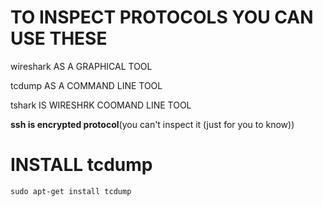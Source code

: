# TO INSPECT PROTOCOLS YOU CAN USE THESE

wireshark AS A GRAPHICAL TOOL

tcdump AS A COMMAND LINE TOOL

tshark IS WIRESHRK COOMAND LINE TOOL

**ssh is encrypted protocol**(you can't inspect it (just for you to know))

# INSTALL tcdump

```
sudo apt-get install tcdump
```


